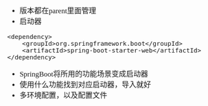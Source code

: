 <span  style="font-family: Simsun,serif; font-size: 17px; ">

- 版本都在parent里面管理
- 启动器

~~~
<dependency>
    <groupId>org.springframework.boot</groupId>
    <artifactId>spring-boot-starter-web</artifactId>
</dependency>
~~~

- SpringBoot将所用的功能场景变成启动器
- 使用什么功能找到对应启动器，导入就好
- 多环境配置，以及配置文件

</span>